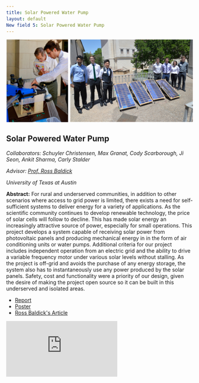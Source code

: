 ```yaml
---
title: Solar Powered Water Pump
layout: default
New field 5: Solar Powered Water Pump
---
```


![](public/img/utaustin_group.png)

## Solar Powered Water Pump

*Collaborators: Schuyler Christensen, Max Granat, Cody Scarborough, Ji Seon, Ankit Sharma, Carly Stalder*

*Advisor: [Prof. Ross Baldick](https://users.ece.utexas.edu/~baldick/)*

*University of Texas at Austin*

**Abstract:** For rural and underserved communities, in addition to other scenarios where access to grid power is limited, there exists a need for self-sufficient systems to deliver energy for a variety of applications. As the scientific community continues to develop renewable technology, the price of solar cells will follow to decline. This has made solar energy an increasingly attractive source of power, especially for small operations. This project develops a system capable of receiving solar power from photovoltaic panels and producing mechanical energy in in the form of air conditioning units or water pumps. Additional criteria for our project includes independent operation from an electric grid and the ability to drive a variable frequency motor under various solar levels without stalling. As the project is off-grid and avoids the purchase of any energy storage, the system also has to instantaneously use any power produced by the solar panels. Safety, cost and functionality were a priority of our design, given the desire of making the project open source so it can be built in this underserved and isolated areas.

* [Report](Jluengo_BScReport.pdf)
* [Poster](JLuengo_BscPoster.pdf)
* [Ross Baldick's Article](http://rossbaldick.com/pumping-water-uphill-storing-energy-without-batteries/)
<div class="auto-resizable-iframe">
  <div>
    <iframe
     frameborder="0"
     allowfullscreen=""
     src="https://www.youtube.com/embed/yR667h2FNRA">
     </iframe>
  </div>
</div>